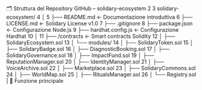 🗂️ Struttura del Repository GitHub – solidary-ecosystem
 2
 3 solidary-ecosystem/
 4 │
 5 ├── README.md                      ← Documentazione introduttiva
 6 ├── LICENSE.md                     ← Solidary License v1.0
 7 ├── .gitignore
 8 ├── package.json                   ← Configurazione Node.js
 9 ├── hardhat.config.js              ← Configurazione Hardhat
10 │
11 ├── /contracts                     ← Smart contracts Solidity
12 │   ├── SolidaryEcosystem.sol
13 │   └── modules/
14 │       ├── SolidaryToken.sol
15 │       ├── SolidaryBadge.sol
16 │       ├── DiagnosticBooking.sol
17 │       ├── SolidaryGovernance.sol
18 │       ├── ImpactFund.sol
19 │       ├── ReputationManager.sol
20 │       ├── IdentityManager.sol
21 │       ├── VoiceArchive.sol
22 │       ├── Marketplace.sol
23 │       ├── SolidaryCommons.sol
24 │       ├── WorldMap.sol
25 │       ├── RitualsManager.sol
26 │       └── Registry.sol
| 🧠 Funzione principale                   
